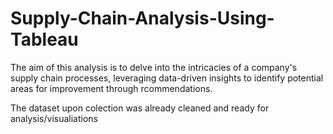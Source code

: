 # Supply-Chain-Analysis-Using-Tableau
The aim of this analysis is to delve into the intricacies of a company's supply chain processes, 
leveraging data-driven insights to identify potential areas for improvement through rcommendations.

The dataset upon colection was already cleaned and ready for analysis/visualiations

